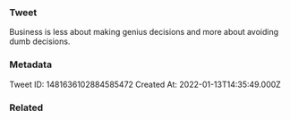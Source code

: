### Tweet
Business is less about making genius decisions and more about avoiding dumb decisions.

### Metadata
Tweet ID: 1481636102884585472
Created At: 2022-01-13T14:35:49.000Z

### Related

